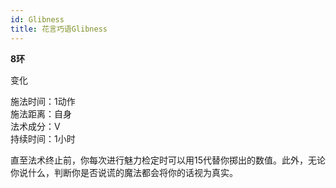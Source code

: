 ```yaml
---
id: Glibness
title: 花言巧语Glibness
---
```


**8环**

变化

施法时间：1动作  
施法距离：自身  
法术成分：V  
持续时间：1小时  


直至法术终止前，你每次进行魅力检定时可以用15代替你掷出的数值。此外，无论你说什么，判断你是否说谎的魔法都会将你的话视为真实。
